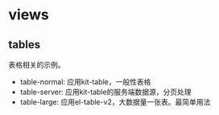 # views

## tables

表格相关的示例。

- table-normal: 应用kit-table，一般性表格
- table-server: 应用kit-table的服务端数据源，分页处理
- table-large: 应用el-table-v2，大数据量一张表。最简单用法
